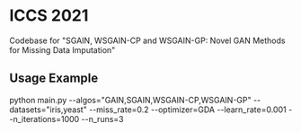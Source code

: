 # ICCS 2021
Codebase for "SGAIN, WSGAIN-CP and WSGAIN-GP: Novel GAN Methods for Missing Data Imputation"

## Usage Example
python main.py --algos="GAIN,SGAIN,WSGAIN-CP,WSGAIN-GP" --datasets="iris,yeast" --miss_rate=0.2 --optimizer=GDA --learn_rate=0.001 --n_iterations=1000 --n_runs=3
